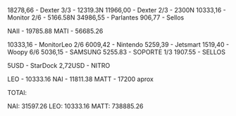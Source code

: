 18278,66 - Dexter 3/3   - 12319.3N
11966,00 - Dexter 2/3   -  2300N
10333,16 - Monitor 2/6 - 5166.58N
34986,55 - Parlantes 
   906,77 - Sellos


NAII - 19785.88
MATI - 56685.26


10333,16 - MonitorLeo 2/6
6009,42 - Nintendo
5259,39 - Jetsmart
1519,40 - Woopy 6/6
5036,15 - SAMSUNG
5255.83 - SOPORTE 1/3
1907.55 - SELLOS

5USD - StarDock
2,72USD - NITRO

LEO - 10333.16
NAI - 11811.38
MATT - 17200 aprox

TOTAl: 

NAI: 31597.26
LEO: 10333.16
MATT: 738885.26


